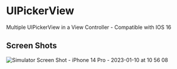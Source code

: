 # UIPickerView
Multiple UIPickerView in a View Controller - Compatible with IOS 16

## Screen Shots
![Simulator Screen Shot - iPhone 14 Pro - 2023-01-10 at 10 56 08](https://user-images.githubusercontent.com/117483832/211506741-91156ced-fd0c-46c4-af76-990c9f8647fc.png)


